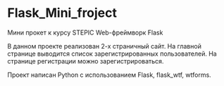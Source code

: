 # Flask_Mini_froject
Мини прокет к курсу STEPIC Web-фреймворк Flask

В данном проекте реализован 2-х страничный сайт.
На главной странице выводится список зарегистрированных пользователей.
На странице регистрации можно зарегистрироваться.

Проект написан Python с использованием Flask, flask_wtf, wtforms.

